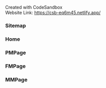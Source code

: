 Created with CodeSandbox  
Website Link: https://csb-eq6m45.netlify.app/  

### Sitemap  
### Home  
### PMPage  
### FMPage  
### MMPage
